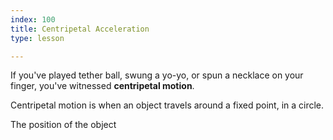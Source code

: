 ```yaml
---
index: 100
title: Centripetal Acceleration
type: lesson

---
```


If you've played tether ball, swung a yo-yo, or spun a necklace on your finger, you've witnessed **centripetal motion**. 

Centripetal motion is when an object travels around a fixed point, in a circle.

The position of the object

<!--stackedit_data:
eyJoaXN0b3J5IjpbMTczODAzNjMyMl19
-->